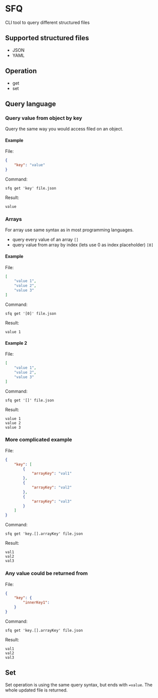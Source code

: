 # SFQ

CLI tool to query different structured files

## Supported structured files

- JSON
- YAML

## Operation

- get
- set

## Query language

### Query value from object by key

Query the same way you would access filed on an object.

#### Example

File:

```JSON
{
    "key": "value"
}
```

Command:

`sfq get 'key' file.json`

Result:

`value`

### Arrays

For array use same syntax as in most programming languages.

- query every value of an array `[]`
- query value from array by index (lets use 0 as index placeholder) `[0]`

#### Example

File:

```JSON
[
    "value 1",
    "value 2",
    "value 3"
]
```

Command:

`sfq get '[0]' file.json`

Result:

`value 1`

#### Example 2

File:

```JSON
[
    "value 1",
    "value 2",
    "value 3"
]
```

Command:

`sfq get '[]' file.json`

Result:

```
value 1
value 2
value 3
```

### More complicated example

File:

```JSON
{
    "key": [
        {
            "arrayKey": "val1"
        },
        {
            "arrayKey": "val2"
        },
        {
            "arrayKey": "val3"
        }
    ]
}
```

Command:

`sfq get 'key.[].arrayKey' file.json`

Result:

```
val1
val2
val3
```

### Any value could be returned from

File:

```JSON
{
    "key": {
        "innerKey1":
    }
}
```

Command:

`sfq get 'key.[].arrayKey' file.json`

Result:

```
val1
val2
val3
```

## Set

Set operation is using the same query syntax, but ends with `=value`.
The whole updated file is returned.

